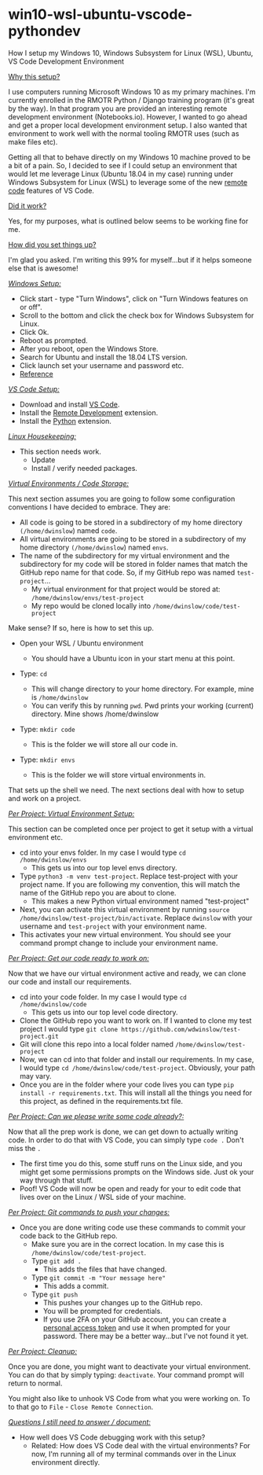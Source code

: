 # win10-wsl-ubuntu-vscode-pythondev
How I setup my Windows 10, Windows Subsystem for Linux (WSL), Ubuntu, VS Code Development Environment

<u>Why this setup?</u>

I use computers running Microsoft Windows 10 as my primary machines.  I'm currently enrolled in the RMOTR Python / Django training program (it's great by the way).  In that program you are provided an interesting remote development environment (Notebooks.io).  However, I wanted to go ahead and get a proper local development environment setup.  I also wanted that environment to work well with the normal tooling RMOTR uses (such as make files etc).  

Getting all that to behave directly on my Windows 10 machine proved to be a bit of a pain.  So, I decided to see if I could setup an environment that would let me leverage Linux (Ubuntu 18.04 in my case) running under Windows Subsystem for Linux (WSL) to leverage some of the new [remote code](https://code.visualstudio.com/docs/remote/wsl) features of VS Code.



<u>Did it work?</u>

Yes, for my purposes, what is outlined below seems to be working fine for me.



<u>How did you set things up?</u>

I'm glad you asked.  I'm writing this 99% for myself...but if it helps someone else that is awesome!



<u>*Windows Setup:*</u>

- Click start - type "Turn Windows", click on "Turn Windows features on or off".
- Scroll to the bottom and click the check box for Windows Subsystem for Linux.
- Click Ok.
- Reboot as prompted.
- After you reboot, open the Windows Store.
- Search for Ubuntu and install the 18.04 LTS version.
- Click launch set your username and password etc.
- [Reference](https://docs.microsoft.com/en-us/windows/wsl/install-win10)



<u>*VS Code Setup:*</u>

- Download and install [VS Code](https://code.visualstudio.com/).
- Install the [Remote Development](https://marketplace.visualstudio.com/items?itemName=ms-vscode-remote.vscode-remote-extensionpack) extension.
- Install the [Python](https://marketplace.visualstudio.com/items?itemName=ms-python.python) extension.



<u>*Linux Housekeeping:*</u>

- This section needs work.
  - Update
  - Install / verify needed packages.



<u>*Virtual Environments / Code Storage:*</u>

This next section assumes you are going to follow some configuration conventions I have decided to embrace.  They are:

- All code is going to be stored in a subdirectory of my home directory `(/home/dwinslow`) named `code`.
- All virtual environments are going to be stored in a subdirectory of my home directory `(/home/dwinslow`) named `envs`.
- The name of the subdirectory for my virtual environment and the subdirectory for my code will be stored in folder names that match the GitHub repo name for that code.  So, if my GitHub repo was named `test-project`...
  - My virtual environment for that project would be stored at: `/home/dwinslow/envs/test-project`
  - My repo would be cloned locally into `/home/dwinslow/code/test-project`

Make sense?  If so, here is how to set this up.

- Open your WSL / Ubuntu environment
  - You should have a Ubuntu icon in your start menu at this point.
- Type: `cd` 
  - This will change directory to your home directory.  For example, mine is `/home/dwinslow`
  - You can verify this by running `pwd`.  Pwd prints your working (current) directory.  Mine shows /home/dwinslow

- Type: `mkdir code` 
  - This is the folder we will store all our code in.
- Type: `mkdir envs` 
  - This is the folder we will store virtual environments in.

That sets up the shell we need.  The next sections deal with how to setup and work on a project.



*<u>Per Project: Virtual Environment Setup:</u>*

This section can be completed once per project to get it setup with a virtual environment etc.

- cd into your envs folder.  In my case I would type `cd /home/dwinslow/envs` 
  - This gets us into our top level envs directory.
- Type `python3 -m venv test-project`.  Replace test-project with your project name.  If you are following my convention, this will match the name of the GitHub repo you are about to clone.
  - This makes a new Python virtual environment named "test-project"
- Next, you can activate this virtual environment by running `source /home/dwinslow/test-project/bin/activate`. Replace `dwinslow` with your username and `test-project` with your environment name.
- This activates your new virtual environment.  You should see your command prompt change 
  to include your environment name.  



*<u>Per Project: Get our code ready to work on:</u>*

Now that we have our virtual environment active and ready, we can clone our code and install our requirements.

- cd into your code folder.  In my case I would type `cd /home/dwinslow/code` 
  - This gets us into our top level code directory.
- Clone the GitHub repo you want to work on.  If I wanted to clone my test project I would type `git clone https://github.com/wdwinslow/test-project.git`
- Git will clone this repo into a local folder named `/home/dwinslow/test-project`
- Now, we can cd into that folder and install our requirements.  In my case, I would type `cd /home/dwinslow/code/test-project`.  Obviously, your path may vary.
- Once you are in the folder where your code lives you can type `pip install -r requirements.txt`.  This will install all the things you need for this project, as defined in the requirements.txt file.



<u>*Per Project: Can we please write some code already?:*</u>

Now that all the prep work is done, we can get down to actually writing code.  In order to do that with VS Code, you can simply type `code .`  Don't miss the `.`

- The first time you do this, some stuff runs on the Linux side, and you might get some permissions prompts on the Windows side.  Just ok your way through that stuff.
- Poof!  VS Code will now be open and ready for your to edit code that lives over on the Linux / WSL side of your machine.



*<u>Per Project: Git commands to push your changes:</u>*

- Once you are done writing code use these commands to commit your code back to the GitHub repo.
  - Make sure you are in the correct location.  In my case this is `/home/dwinslow/code/test-project`.
  - Type `git add .`
    - This adds the files that have changed.
  - Type `git commit -m "Your message here"`
    - This adds a commit.
  - Type `git push`
    - This pushes your changes up to the GitHub repo.
    - You will be prompted for credentials.
    - If you use 2FA on your GitHub account, you can create a [personal access token](https://help.github.com/en/articles/creating-a-personal-access-token-for-the-command-line) and use it when prompted for your password.  There may be a better way...but I've not found it yet.



*<u>Per Project: Cleanup:</u>*

Once you are done, you might want to deactivate your virtual environment. You can do that by simply typing: `deactivate`.  Your command prompt will return to normal.

You might also like to unhook VS Code from what you were working on.  To to that go to `File` - `Close Remote Connection`.



*<u>Questions I still need to answer / document:</u>*

- How well does VS Code debugging work with this setup?
  - Related: How does VS Code deal with the virtual environments?  For now, I'm running all of my terminal commands over in the Linux environment directly.
